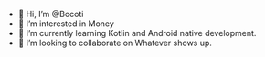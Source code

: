 - 👋 Hi, I’m @Bocoti
- 👀 I’m interested in Money
- 🌱 I’m currently learning Kotlin and Android native development.
- 💞️ I’m looking to collaborate on Whatever shows up.

<!---
Bocoti/Bocoti is a ✨ special ✨ repository because its `README.md` (this file) appears on your GitHub profile.
You can click the Preview link to take a look at your changes.
--->
